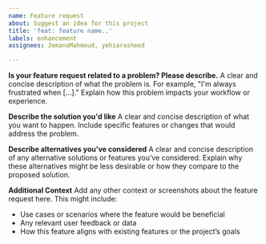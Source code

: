```yaml
---
name: Feature request
about: Suggest an idea for this project
title: 'feat: feature name..'
labels: enhancement
assignees: JomanaMahmoud, yehiarasheed

---
```


**Is your feature request related to a problem? Please describe.**
A clear and concise description of what the problem is. For example, "I'm always frustrated when [...]." Explain how this problem impacts your workflow or experience.

**Describe the solution you'd like**
A clear and concise description of what you want to happen. Include specific features or changes that would address the problem.

**Describe alternatives you've considered**
A clear and concise description of any alternative solutions or features you’ve considered. Explain why these alternatives might be less desirable or how they compare to the proposed solution.

**Additional Context**
Add any other context or screenshots about the feature request here. This might include:
- Use cases or scenarios where the feature would be beneficial
- Any relevant user feedback or data
- How this feature aligns with existing features or the project’s goals
